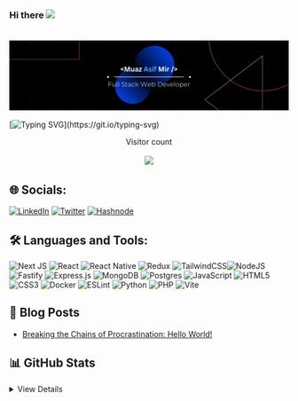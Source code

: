 ### Hi there <img src="https://media.giphy.com/media/hvRJCLFzcasrR4ia7z/giphy.gif" width="30px"/><br/><br/>

[![Banner][banner-img]][banner-link]

[![Typing SVG](https://readme-typing-svg.demolab.com?font=Fira+Code&pause=1000&center=true&vCenter=true&width=1000&height=100&lines=I'm+Muaz+Asif+Mir.;I'm+a+Full+Stack+Web+Developer.;Welcome+to+my+Github+Profile!)](https://git.io/typing-svg)

<p align="center"> 
  Visitor count<br><br>
  <img src="https://profile-counter.glitch.me/MuazAsif-Dev/count.svg?"  />
</p>


## 🌐 Socials:
[![LinkedIn](https://img.shields.io/badge/LinkedIn-%230077B5.svg?logo=linkedin&logoColor=white)](https://www.linkedin.com/in/MuazAsif-Dev/) 
[![Twitter](https://img.shields.io/badge/Twitter-%231DA1F2.svg?logo=Twitter&logoColor=white)](https://twitter.com/MuazAsifDev) 
[![Hashnode](https://img.shields.io/badge/My_Blog-2962FF?logo=hashnode&logoColor=white)](https://muazasif.hashnode.dev/)


## 🛠️ Languages and Tools:

![Next JS](https://img.shields.io/badge/Next-black?style=for-the-badge&logo=next.js&logoColor=white)
![React](https://img.shields.io/badge/react-%2320232a.svg?style=for-the-badge&logo=react&logoColor=%2361DAFB)
![React Native](https://img.shields.io/badge/react_native-%2320232a.svg?style=for-the-badge&logo=react&logoColor=%2361DAFB)
![Redux](https://img.shields.io/badge/redux-%23593d88.svg?style=for-the-badge&logo=redux&logoColor=white)
![TailwindCSS](https://img.shields.io/badge/tailwindcss-%2338B2AC.svg?style=for-the-badge&logo=tailwind-css&logoColor=white)![NodeJS](https://img.shields.io/badge/node.js-6DA55F?style=for-the-badge&logo=node.js&logoColor=white)
![Fastify](https://img.shields.io/badge/fastify-%23000000.svg?style=for-the-badge&logo=fastify&logoColor=white)
![Express.js](https://img.shields.io/badge/express.js-%23404d59.svg?style=for-the-badge&logo=express&logoColor=%2361DAFB)
![MongoDB](https://img.shields.io/badge/MongoDB-%234ea94b.svg?style=for-the-badge&logo=mongodb&logoColor=white)
![Postgres](https://img.shields.io/badge/postgres-%23316192.svg?style=for-the-badge&logo=postgresql&logoColor=white)
![JavaScript](https://img.shields.io/badge/javascript-%23323330.svg?style=for-the-badge&logo=javascript&logoColor=%23F7DF1E)
![HTML5](https://img.shields.io/badge/html5-%23E34F26.svg?style=for-the-badge&logo=html5&logoColor=white)
![CSS3](https://img.shields.io/badge/css3-%231572B6.svg?style=for-the-badge&logo=css3&logoColor=white)
![Docker](https://img.shields.io/badge/docker-%230db7ed.svg?style=for-the-badge&logo=docker&logoColor=white)
![ESLint](https://img.shields.io/badge/ESLint-4B3263?style=for-the-badge&logo=eslint&logoColor=white)
![Python](https://img.shields.io/badge/python-3670A0?style=for-the-badge&logo=python&logoColor=ffdd54)
![PHP](https://img.shields.io/badge/php-%23777BB4.svg?style=for-the-badge&logo=php&logoColor=white)
![Vite](https://img.shields.io/badge/vite-%23646CFF.svg?style=for-the-badge&logo=vite&logoColor=white)

## 📝 Blog Posts
<!-- BLOG-POSTS-LIST:START -->
- [Breaking the Chains of Procrastination: Hello World!](https://muazasif.hashnode.dev/breaking-the-chains-of-procrastination-hello-world)
<!-- BLOG-POSTS-LIST:END -->


## 📊 GitHub Stats

<details>
<summary>View Details</summary>
<p align="center">
  <img  alt="Muaz Asif's GitHub Stats" src="https://github-readme-stats.vercel.app/api?username=MuazAsif-Dev&show_icons=true&hide=contribs,prs&cache_seconds=86400&theme=holi" />
</p>

<p align="center">
  <img  alt="Muaz Asif's GitHub Stats" src="https://github-readme-streak-stats.herokuapp.com/?user=MuazAsif-Dev&theme=dark&hide_border=false" />
</p>

<p align="center">
  <img  alt="Muaz Asif's GitHub Stats" src="https://github-readme-stats.vercel.app/api/top-langs/?username=MuazAsif-Dev&theme=dracula&show_icons=true&hide_border=false&layout=compact" />
</p>
</details>



<!-- Link anchors -->

[banner-img]: github_banner.png
[banner-link]: https://muazasif.bio.link/


<!--
💻
👨‍💻
**MuazAsif-Dev/MuazAsif-Dev** is a ✨ _special_ ✨ repository because its `README.md` (this file) appears on your GitHub profile.
-->
